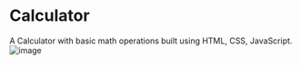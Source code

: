 # Calculator
A Calculator with basic math operations built using HTML, CSS, JavaScript.
![image](https://user-images.githubusercontent.com/95624168/213875729-4b448a35-405e-4368-a0df-bfe036ef37ea.png)
